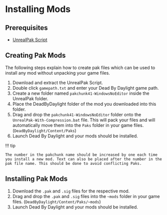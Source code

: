 # Installing Mods

## Prerequisites

- [UnrealPak Script](https://cdn.discordapp.com/attachments/838158112749781000/929249085154803802/UnrealPak.zip)

## Creating Pak Mods

The following steps explain how to create pak files which can be used to install any mod without unpacking your game files.

1. Download and extract the UnrealPak Script.
2. Double click `gamepath.txt` and enter your Dead By Daylight game path.
3. Create a new folder named `pakchunk41-WindowsNoEditor` inside the UnrealPak folder.
4. Place the DeadByDaylight folder of the mod you downloaded into this folder.
5. Drag and drop the `pakchunk41-WindowsNoEditor` folder onto the `UnrealPak-With-Compression.bat` file. This will pack your files and will automatically move them into the `Paks` folder in your game files. (`DeadByDaylight/Content/Paks`)
6. Launch Dead By Daylight and your mods should be installed.

!!! tip

    The number in the pakchunk name should be increased by one each time you install a new mod. Text can also be placed after the number in the pak file name. This should be done to avoid conflicting Paks.

## Installing Pak Mods

1. Download the `.pak` and `.sig` files for the respective mod.
1. Drag and drop the `.pak` and `.sig` files into the `~mods` folder in your game files. (`DeadByDaylight/Content/Paks/~mods`)
1. Launch Dead By Daylight and your mods should be installed.